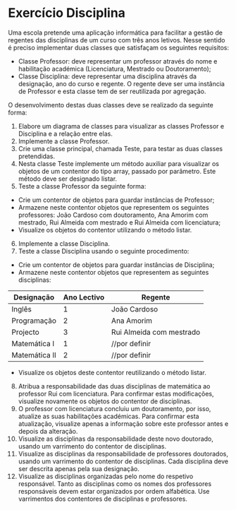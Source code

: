 # Exercício Disciplina

Uma escola pretende uma aplicação informática para facilitar a gestão de regentes das disciplinas de um curso com três anos letivos. Nesse sentido é preciso implementar duas classes que satisfaçam os seguintes requisitos:
  * Classe Professor: deve representar um professor através do nome e habilitação académica (Licenciatura, Mestrado ou Doutoramento);
  * Classe Disciplina: deve representar uma disciplina através da designação, ano do curso e regente. O regente deve ser uma instância de Professor e esta classe tem de ser reutilizada por agregação. 

O desenvolvimento destas duas classes deve se realizado da seguinte forma:
1. Elabore um diagrama de classes para visualizar as classes Professor e Disciplina e a relação entre elas.
2. Implemente a classe Professor.
3. Crie uma classe principal, chamada Teste, para testar as duas classes pretendidas.
4. Nesta classe Teste implemente um método auxiliar para visualizar os objetos de um contentor do tipo array, passado por parâmetro. Este método deve ser designado listar.
5. Teste a classe Professor da seguinte forma:
  * Crie um contentor de objetos para guardar instâncias de Professor;
  * Armazene neste contentor objetos que representem os seguintes professores: João Cardoso com doutoramento, Ana Amorim com mestrado, Rui Almeida com mestrado e Rui Almeida com licenciatura;
  * Visualize os objetos do contentor utilizando o método listar.
6. Implemente a classe Disciplina.
7. Teste a classe Disciplina usando o seguinte procedimento:
  * Crie um contentor de objetos para guardar instâncias de Disciplina;
  * Armazene neste contentor objetos que representem as seguintes disciplinas:
  
  | Designação    | Ano Lectivo | Regente                  |
  |---------------|-------------|--------------------------|
  | Inglês        | 1           | João Cardoso             |
  | Programação   | 2           | Ana Amorim               |
  | Projecto      | 3           | Rui Almeida com mestrado |
  | Matemática I  | 1           | //por definir            |
  | Matemática II | 2           | //por definir            |
  
  * Visualize os objetos deste contentor reutilizando o método listar.
  
8. Atribua a responsabilidade das duas disciplinas de matemática ao professor Rui com licenciatura. Para confirmar estas modificações, visualize novamente os objetos do contentor de disciplinas.
9. O professor com licenciatura concluiu um doutoramento, por isso, atualize as suas habilitações académicas. Para confirmar esta atualização, visualize apenas a informação sobre este professor antes e depois da alteração.
10. Visualize as disciplinas da responsabilidade deste novo doutorado, usando um varrimento do contentor de disciplinas.
11. Visualize as disciplinas da responsabilidade de professores doutorados, usando um varrimento do contentor de disciplinas. Cada disciplina deve ser descrita apenas pela sua designação.
12. Visualize as disciplinas organizadas pelo nome do respetivo responsável. Tanto as disciplinas como os nomes dos professores responsáveis devem estar organizados por ordem alfabética. Use varrimentos dos contentores de disciplinas e professores.
